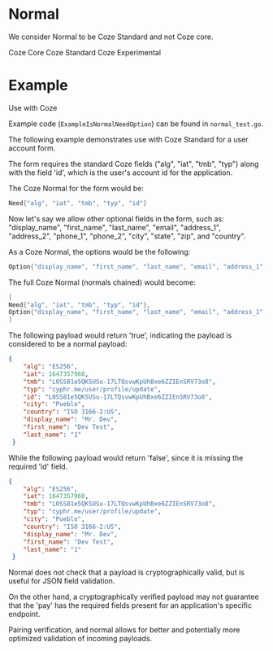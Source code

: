 # Normal

We consider Normal to be Coze Standard and not Coze core.


Coze Core
Coze Standard
Coze Experimental


# Example
Use with Coze

Example code (`ExampleIsNormalNeedOption`) can be found in `normal_test.go`.

The following example demonstrates use with Coze Standard for a user account
form.

The form requires the standard Coze fields ("alg", "iat", "tmb", "typ") along
with the field 'id', which is the user's account id for the application.

The Coze Normal for the form would be:
``` Go
Need{"alg", "iat", "tmb", "typ", "id"}
```
Now let's say we allow other optional fields in the form, such as: "display_name",
"first_name", "last_name", "email", "address_1", "address_2", "phone_1", "phone_2",
"city", "state", "zip", and "country".

As a Coze Normal, the options would be the following:

``` Go
Option{"display_name", "first_name", "last_name", "email", "address_1", "address_2", "phone_1", "phone_2", "city", "state", "zip", "country"}
```

The full Coze Normal (normals chained) would become:


``` Go
[
Need{"alg", "iat", "tmb", "typ", "id"},
Option{"display_name", "first_name", "last_name", "email", "address_1", "address_2", "phone_1", "phone_2", "city", "state", "zip", "country"}
]
```

The following payload would return 'true', indicating the payload is considered
to be a normal payload:

``` JSON
{
	"alg": "ES256",
	"iat": 1647357960,
	"tmb": "L0SS81e5QKSUSu-17LTQsvwKpUhBxe6ZZIEnSRV73o8",
	"typ": "cyphr.me/user/profile/update",
	"id": "L0SS81e5QKSUSu-17LTQsvwKpUhBxe6ZZIEnSRV73o8",
	"city": "Pueblo",
	"country": "ISO 3166-2:US",
	"display_name": "Mr. Dev",
	"first_name": "Dev Test",
	"last_name": "1"
 }

```

While the following payload would return 'false', since it is missing the
required 'id' field.

``` JSON
{
	"alg": "ES256",
	"iat": 1647357960,
	"tmb": "L0SS81e5QKSUSu-17LTQsvwKpUhBxe6ZZIEnSRV73o8",
	"typ": "cyphr.me/user/profile/update",
	"city": "Pueblo",
	"country": "ISO 3166-2:US",
	"display_name": "Mr. Dev",
	"first_name": "Dev Test",
	"last_name": "1"
 }

```

Normal does not check that a payload is cryptographically valid, but is
useful for JSON field validation.

On the other hand, a cryptographically verified payload may not guarantee that
the 'pay' has the required fields present for an application's specific endpoint.

Pairing verification, and normal allows for better and potentially more 
optimized validation of incoming payloads.